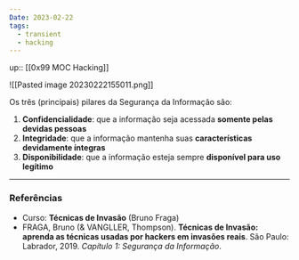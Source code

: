 ```yaml
---
Date: 2023-02-22
tags:
  - transient
  - hacking
---
```

up:: [[0x99 MOC Hacking]]

![[Pasted image 20230222155011.png]]

Os três (principais) pilares da Segurança da Informação são:
1. **Confidencialidade**: que a informação seja acessada **somente pelas devidas pessoas**
2. **Integridade**: que a informação mantenha suas **características devidamente íntegras**
3. **Disponibilidade**: que a informação esteja sempre **disponível para uso legítimo**


---
### Referências
- Curso: **Técnicas de Invasão** (Bruno Fraga)
- FRAGA, Bruno (& VANGLLER, Thompson). **Técnicas de Invasão: aprenda as técnicas usadas por hackers em invasões reais**. São Paulo: Labrador, 2019. *Capítulo 1: Segurança da Informação*.